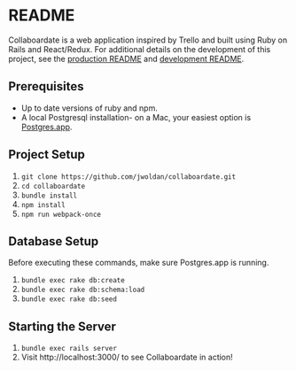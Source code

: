 # README

Collaboardate is a web application inspired by Trello and built using Ruby on Rails and React/Redux. For additional details on the development of this project, see the [production README](docs/README.md) and [development README](docs/development-readme.md).

## Prerequisites
- Up to date versions of ruby and npm.  
- A local Postgresql installation- on a Mac, your easiest option is [Postgres.app](http://postgresapp.com/).

## Project Setup

1. `git clone https://github.com/jwoldan/collaboardate.git`
2. `cd collaboardate`
3. `bundle install`
4. `npm install`
5. `npm run webpack-once`

## Database Setup

Before executing these commands, make sure Postgres.app is running.

1. `bundle exec rake db:create`
2. `bundle exec rake db:schema:load`
3. `bundle exec rake db:seed`

## Starting the Server
1. `bundle exec rails server`
2.  Visit http://localhost:3000/ to see Collaboardate in action!
